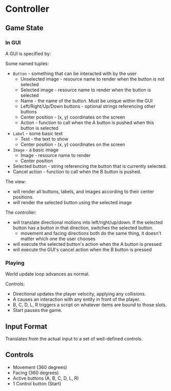 # Controller

## Game State

### In GUI

A GUI is specified by:

Some named tuples:

- `Button` - something that can be interacted with by the user
  - Unselected image - resource name to render when the button is not selected
  - Selected image - resource name to render when the button is selected
  - Name - the name of the button. Must be unique within the GUI
  - Left/Right/Up/Down buttons - optional strings referencing other buttons
  - Center position - (x, y) coordinates on the screen
  - Action - function to call when the A button is pushed when this button is
    selected
- `Label` - some basic text
  - Text - the text to show
  - Center position - (x, y) coordinates on the screen
- `Image` - a basic image
  - Image - resource name to render
  - Center position
- Selected button - string referencing the button that is currently selected.
- Cancel action - function to call when the B button is pushed.

The view:

- will render all buttons, labels, and images according to their center
  positions.
- will render the selected button using the selected image

The controller:

- will translate directional motions into left/right/up/down. If the selected
  button has a button in that direction, switches the selected button.
  - movement and facing directions both do the same thing, it doesn't matter
    which one the user chooses
- will execute the selected button's action when the A button is pressed
- will execute the GUI's cancel action when the B button is pressed

### Playing

World update loop advances as normal.

Controls:

- Directional updates the player velocity, applying any collisions.
- A causes an interaction with any entity in front of the player.
- B, C, D, L, R triggers a script on whatever items are bound to those slots.
- Start pauses the game.

## Input Format

Translates from the actual input to a set of well-defined controls.

## Controls

- Movement (360 degrees)
- Facing (360 degrees)
- Active buttons (A, B, C, D, L, R)
- 1 Control button (Start)
